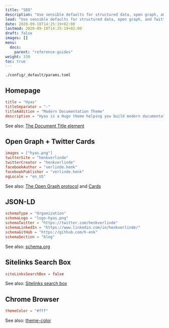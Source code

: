 ```yaml
---
title: "SEO"
description: "Use sensible defaults for structured data, open graph, and Twitter cards. Or easily change the SEO settings to your liking."
lead: "Use sensible defaults for structured data, open graph, and Twitter cards. Or easily change the SEO settings to your liking."
date: 2020-09-18T14:25:19+02:00
lastmod: 2020-09-18T14:25:19+02:00
draft: false
images: []
menu:
  docs:
    parent: "reference-guides"
weight: 330
toc: true
---
```


`./config/_default/params.toml`

## Homepage

```toml
title = "Hyas"
titleSeparator = "-"
titleAddition = "Modern Documentation Theme"
description = "Hyas is a Hugo theme helping you build modern documentation websites that are secure, fast, and SEO-ready — by default."
```

See also: [The Document Title element](https://developer.mozilla.org/en-US/docs/Web/HTML/Element/title)

## Open Graph + Twitter Cards

```toml
images = ["hyas.png"]
twitterSite = "henkverlinde"
twitterCreator = "henkverlinde"
facebookAuthor = "verlinde.henk"
facebookPublisher = "verlinde.henk"
ogLocale = "en_US"
```

See also: [The Open Graph protocol](https://ogp.me/) and [Cards](https://developer.twitter.com/en/docs/twitter-for-websites/cards/guides/getting-started)

## JSON-LD

```toml
schemaType = "Organization"
schemaLogo = "logo-hyas.png"
schemaTwitter = "https://twitter.com/henkverlinde"
schemaLinkedIn = "https://www.linkedin.com/in/henkverlinde/"
schemaGitHub = "https://github.com/h-enk"
schemaSection = "blog"
```

See also: [schema.org](https://schema.org/)

## Sitelinks Search Box

```toml
siteLinksSearchBox = false
```

See also: [Sitelinks search box](https://developers.google.com/search/docs/data-types/sitelinks-searchbox)

## Chrome Browser

```toml
themeColor = "#fff"
```

See also: [theme-color](https://developer.mozilla.org/en-US/docs/Web/HTML/Element/meta/name/theme-color)
